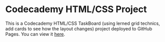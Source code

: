# Codecademy  HTML/CSS Project

This is a Codecademy HTML/CSS TaskBoard (using lerned grid technics, add cards to see how the layout changes) project deployed to GitHub Pages. You can view it <a href="https://rafael-a-g-n.github.io/CSS-Grid---Task-Board/" target="_blank">here</a>.
